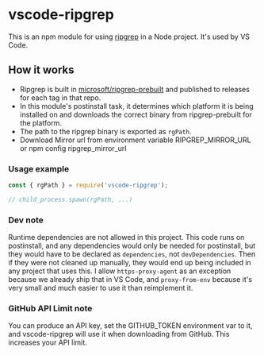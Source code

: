 # vscode-ripgrep

This is an npm module for using [ripgrep](https://github.com/BurntSushi/ripgrep) in a Node project. It's used by VS Code.

## How it works

- Ripgrep is built in [microsoft/ripgrep-prebuilt](https://github.com/microsoft/ripgrep-prebuilt) and published to releases for each tag in that repo.
- In this module's postinstall task, it determines which platform it is being installed on and downloads the correct binary from ripgrep-prebuilt for the platform.
- The path to the ripgrep binary is exported as `rgPath`.
- Download Mirror url from environment variable RIPGREP_MIRROR_URL or npm config ripgrep_mirror_url

### Usage example

```js
const { rgPath } = require('vscode-ripgrep');

// child_process.spawn(rgPath, ...)
```

### Dev note

Runtime dependencies are not allowed in this project. This code runs on postinstall, and any dependencies would only be needed for postinstall, but they would have to be declared as `dependencies`, not `devDependencies`. Then if they were not cleaned up manually, they would end up being included in any project that uses this. I allow `https-proxy-agent` as an exception because we already ship that in VS Code, and `proxy-from-env` because it's very small and much easier to use it than reimplement it.

### GitHub API Limit note

You can produce an API key, set the GITHUB_TOKEN environment var to it, and vscode-ripgrep will use it when downloading from GitHub. This increases your API limit.
